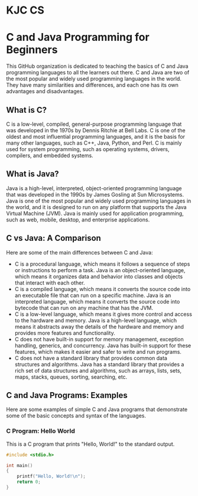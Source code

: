 # KJC CS

# C and Java Programming for Beginners

This GitHub organization is dedicated to teaching the basics of C and Java programming languages to all the learners out there. C and Java are two of the most popular and widely used programming languages in the world. They have many similarities and differences, and each one has its own advantages and disadvantages.

## What is C?

C is a low-level, compiled, general-purpose programming language that was developed in the 1970s by Dennis Ritchie at Bell Labs. C is one of the oldest and most influential programming languages, and it is the basis for many other languages, such as C++, Java, Python, and Perl. C is mainly used for system programming, such as operating systems, drivers, compilers, and embedded systems.

## What is Java?

Java is a high-level, interpreted, object-oriented programming language that was developed in the 1990s by James Gosling at Sun Microsystems. Java is one of the most popular and widely used programming languages in the world, and it is designed to run on any platform that supports the Java Virtual Machine (JVM). Java is mainly used for application programming, such as web, mobile, desktop, and enterprise applications.

## C vs Java: A Comparison

Here are some of the main differences between C and Java:

- C is a procedural language, which means it follows a sequence of steps or instructions to perform a task. Java is an object-oriented language, which means it organizes data and behavior into classes and objects that interact with each other.
- C is a compiled language, which means it converts the source code into an executable file that can run on a specific machine. Java is an interpreted language, which means it converts the source code into bytecode that can run on any machine that has the JVM.
- C is a low-level language, which means it gives more control and access to the hardware and memory. Java is a high-level language, which means it abstracts away the details of the hardware and memory and provides more features and functionality.
- C does not have built-in support for memory management, exception handling, generics, and concurrency. Java has built-in support for these features, which makes it easier and safer to write and run programs.
- C does not have a standard library that provides common data structures and algorithms. Java has a standard library that provides a rich set of data structures and algorithms, such as arrays, lists, sets, maps, stacks, queues, sorting, searching, etc.

## C and Java Programs: Examples

Here are some examples of simple C and Java programs that demonstrate some of the basic concepts and syntax of the languages.

### C Program: Hello World

This is a C program that prints "Hello, World!" to the standard output.

```c
#include <stdio.h>

int main()
{
    printf("Hello, World!\n");
    return 0;
}

